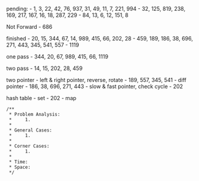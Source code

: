 pending:
    - 1, 3, 22, 42, 76, 937, 31, 49, 11, 7, 221, 994
    - 32, 125, 819, 238, 169, 217, 167, 16, 18, 287, 229
    - 84, 13, 6, 12, 151, 8

Not Forward
    - 686

finished
    - 20, 15, 344, 67, 14, 989, 415, 66, 202, 28
    - 459, 189, 186, 38, 696, 271, 443, 345, 541, 557
    - 1119

one pass
    - 344, 20, 67, 989, 415, 66, 1119

two pass
    - 14, 15, 202, 28, 459

two pointer
    - left & right pointer, reverse, rotate
        - 189, 557, 345, 541
    - diff pointer
        - 186, 38, 696, 271, 443
    - slow & fast pointer, check cycle
        - 202

hash table
    - set
        - 202
    - map

    /**
     * Problem Analysis:
     *     1.
     *
     * General Cases:
     *     1.
     *
     * Corner Cases:
     *     1.
     *
     * Time:
     * Space:
     */

